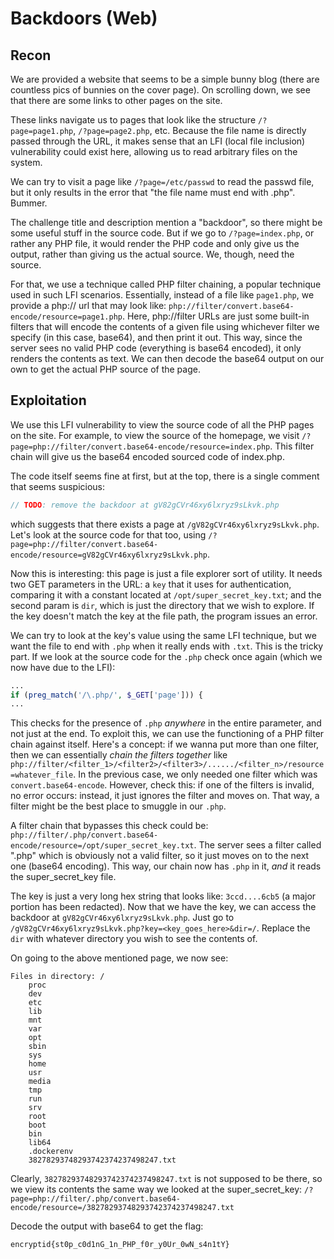 # Backdoors (Web)

## Recon
We are provided a website that seems to be a simple bunny blog (there are countless pics of bunnies on the cover page). On scrolling down, we see that there are some links to other pages on the site.

These links navigate us to pages that look like the structure `/?page=page1.php`, `/?page=page2.php`, etc. Because the file name is directly passed through the URL, it makes sense that an LFI (local file inclusion) vulnerability could exist here, allowing us to read arbitrary files on the system.

We can try to visit a page like `/?page=/etc/passwd` to read the passwd file, but it only results in the error that "the file name must end with .php". Bummer.

The challenge title and description mention a "backdoor", so there might be some useful stuff in the source code. But if we go to `/?page=index.php`, or rather any PHP file, it would render the PHP code and only give us the output, rather than giving us the actual source. We, though, need the source.

For that, we use a technique called PHP filter chaining, a popular technique used in such LFI scenarios. Essentially, instead of a file like `page1.php`, we provide a php:// url that may look like: `php://filter/convert.base64-encode/resource=page1.php`. Here, php://filter URLs are just some built-in filters that will encode the contents of a given file using whichever filter we specify (in this case, base64), and then print it out. This way, since the server sees no valid PHP code (everything is base64 encoded), it only renders the contents as text. We can then decode the base64 output on our own to get the actual PHP source of the page.

## Exploitation
We use this LFI vulnerability to view the source code of all the PHP pages on the site. For example, to view the source of the homepage, we visit `/?page=php://filter/convert.base64-encode/resource=index.php`. This filter chain will give us the base64 encoded sourced code of index.php. 

The code itself seems fine at first, but at the top, there is a single comment that seems suspicious:

```PHP
// TODO: remove the backdoor at gV82gCVr46xy6lxryz9sLkvk.php
```

which suggests that there exists a page at `/gV82gCVr46xy6lxryz9sLkvk.php`. Let's look at the source code for that too, using `/?page=php://filter/convert.base64-encode/resource=gV82gCVr46xy6lxryz9sLkvk.php`.

Now this is interesting: this page is just a file explorer sort of utility. It needs two GET parameters in the URL: a `key` that it uses for authentication, comparing it with a constant located at `/opt/super_secret_key.txt`; and the second param is `dir`, which is just the directory that we wish to explore. If the key doesn't match the key at the file path, the program issues an error.

We can try to look at the key's value using the same LFI technique, but we want the file to end with `.php` when it really ends with `.txt`. This is the tricky part. If we look at the source code for the `.php` check once again (which we now have due to the LFI):
```PHP
...
if (preg_match('/\.php/', $_GET['page'])) {
...
```

This checks for the presence of `.php` *anywhere* in the entire parameter, and not just at the end. To exploit this, we can use the functioning of a PHP filter chain against itself. Here's a concept: if we wanna put more than one filter, then we can essentially *chain the filters together* like `php://filter/<filter_1>/<filter2>/<filter3>/....../<filter_n>/resource=whatever_file`. In the previous case, we only needed one filter which was `convert.base64-encode`. However, check this: if one of the filters is invalid, no error occurs: instead, it just ignores the filter and moves on. That way, a filter might be the best place to smuggle in our `.php`.

A filter chain that bypasses this check could be: `php://filter/.php/convert.base64-encode/resource=/opt/super_secret_key.txt`. The server sees a filter called ".php" which is obviously not a valid filter, so it just moves on to the next one (base64 encoding). This way, our chain now has `.php` in it, *and* it reads the super_secret_key file.

The key is just a very long hex string that looks like: `3ccd....6cb5` (a major portion has been redacted). Now that we have the key, we can access the backdoor at `gV82gCVr46xy6lxryz9sLkvk.php`. Just go to `/gV82gCVr46xy6lxryz9sLkvk.php?key=<key_goes_here>&dir=/`. Replace the `dir` with whatever directory you wish to see the contents of.

On going to the above mentioned page, we now see:
```
Files in directory: /
    proc
    dev
    etc
    lib
    mnt
    var
    opt
    sbin
    sys
    home
    usr
    media
    tmp
    run
    srv
    root
    boot
    bin
    lib64
    .dockerenv
    38278293748293742374237498247.txt
```

Clearly, `38278293748293742374237498247.txt` is not supposed to be there, so we view its contents the same way we looked at the super_secret_key: `/?page=php://filter/.php/convert.base64-encode/resource=/38278293748293742374237498247.txt`

Decode the output with base64 to get the flag:
```
encryptid{st0p_c0d1nG_1n_PHP_f0r_y0Ur_0wN_s4n1tY}
```